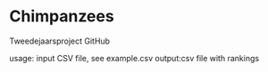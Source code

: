 # Chimpanzees
 Tweedejaarsproject GitHub

usage: input CSV file, see example.csv
output:csv file with rankings
